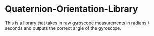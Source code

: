 # Quaternion-Orientation-Library
This is a library that takes in raw gyroscope measurements in radians / seconds and outputs the correct angle of the gyroscope.
